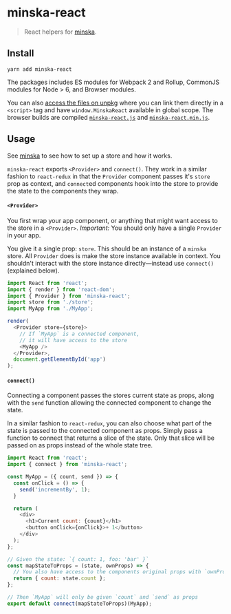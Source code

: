 # minska-react

> React helpers for [minska](https://github.com/samisking/minska).

## Install

```
yarn add minska-react
```

The packages includes ES modules for Webpack 2 and Rollup, CommonJS modules for Node > 6, and Browser modules.

You can also [access the files on unpkg](https://unpkg.com/minska-react/) where you can link them directly in a `<script>` tag and have `window.MinskaReact` available in global scope. The browser builds are compiled  [`minska-react.js`](https://unpkg.com/minska-react/minska-react.js) and [`minska-react.min.js`](https://unpkg.com/minska-react/minska-react.min.js).

## Usage

See [minska](https://github.com/samisking/minska) to see how to set up a store and how it works.

`minska-react` exports `<Provider>` and `connect()`. They work in a similar fashion to `react-redux` in that the `Provider` component passes it's `store` prop as context, and `connect`ed components hook into the store to provide the state to the components they wrap.

#### `<Provider>`

You first wrap your app component, or anything that might want access to the store in a `<Provider>`. _Important:_ You should only have a single `Provider` in your app.

You give it a single prop: `store`. This should be an instance of a `minska` store. All `Provider` does is make the store instance available in context. You shouldn't interact with the store instance directly—instead use `connect()` (explained below).

```js
import React from 'react';
import { render } from 'react-dom';
import { Provider } from 'minska-react';
import store from './store';
import MyApp from './MyApp';

render(
  <Provider store={store}>
    // If `MyApp` is a connected component,
    // it will have access to the store
    <MyApp />
  </Provider>,
  document.getElementById('app')
);
```

#### `connect()`

Connecting a component passes the stores current state as props, along with the `send` function allowing the connected component to change the state.

In a similar fashion to `react-redux`, you can also choose what part of the state is passed to the connected component as props. Simply pass a function to connect that returns a slice of the state. Only that slice will be passed on as props instead of the whole state tree.

```js
import React from 'react';
import { connect } from 'minska-react';

const MyApp = ({ count, send }) => {
  const onClick = () => {
    send('incrementBy', 1);
  }

  return (
    <div>
      <h1>Current count: {count}</h1>
      <button onClick={onClick}>+ 1</button>
    </div>
  );
};

// Given the state: `{ count: 1, foo: 'bar' }`
const mapStateToProps = (state, ownProps) => {
  // You also have access to the components original props with `ownProps`
  return { count: state.count };
};

// Then `MyApp` will only be given `count` and `send` as props
export default connect(mapStateToProps)(MyApp);
```
